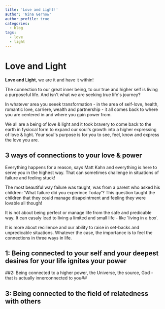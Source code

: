 ```yaml
---
title: 'Love and Light!'
author: 'Nina Gernow'
author_profile: true
categories:
  - blog
tags:
  - love
  - light
---
```


# Love and Light

**Love and Light**, we are it and have it within!

The connection to our great inner being, to our true and higher self is living a purposeful life.
And isn't what we are seeking true life's journey?

In whatever area you seeek transformation - in the area of self-love, health, romantic love, carriere, wealth and partnership - it all comes back to where you are centered in and where you gain power from. 

We all are a being of love & light and it took bravery to come back to the earth in fysiocal form to expand our soul's growth into a higher expressing of love & light. Your soul's purpose is for you to see, feel, know and express the love you are.

## 3 ways of connections to your love & power

Everything happens for a reason, says Matt Kahn and everything is here to serve you in the highest way.
That can sometimes challenge in situations of failure and feeling stuck!

The most beautiful way failure was taught, was from a parent who asked his children: 'What failure did you experince Today'?
This question taught the children that they could manage disapointment and feeling they were lovable all though!

It is not about being perfect or manage life from the safe and  predicable way. It can easaly lead to living a limited and small life - like 'living in a box'.

It is more about recilience and our ability to raise in set-backs and unpredicable situations. Whatever the case, the importance is to feel the connections in three ways in life.

## 1: Being connected to your self and your deepest desires for your life ignites your power


##2: Being connected to a higher power, the Universe, the source, God - that is actually innerconnected to you##


## 3: Being connected to the field of relatedness with others



